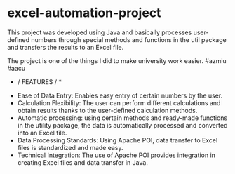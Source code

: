 # excel-automation-project

This project was developed using Java and basically 
processes user-defined numbers through special methods and functions in the util 
package and transfers the results to an Excel file.

The project is one of the things I did to make university work easier. #azmiu #aacu

* / FEATURES / *
+ Ease of Data Entry: Enables easy entry of certain numbers by the user.
+ Calculation Flexibility: The user can perform different calculations and
  obtain results thanks to the user-defined calculation methods.
+ Automatic processing: using certain methods and ready-made functions in the
  utility package, the data is automatically processed and converted into an Excel file.
+ Data Processing Standards: Using Apache POI, data transfer to Excel files is
  standardized and made easy.
+ Technical Integration: The use of Apache POI provides integration in creating
  Excel files and data transfer in Java.

  
